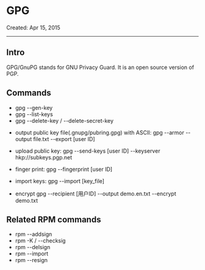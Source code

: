 # GPG #

Created: Apr 15, 2015

-----------

## Intro ##

GPG/GnuPG stands for GNU Privacy Guard. It is an open source version of PGP.

## Commands ##

* gpg --gen-key
* gpg --list-keys
* gpg --delete-key / --delete-secret-key <key name>

+ output public key file(.gnupg/pubring.gpg) with ASCII:
      gpg --armor --output file.txt --export [user ID]

+ upload public key:
      gpg --send-keys [user ID] --keyserver hkp://subkeys.pgp.net

+ finger print:
      gpg --fingerprint [user ID]

+ import keys:
      gpg --import [key_file]

+ encrypt
      gpg --recipient [用户ID] --output demo.en.txt --encrypt demo.txt


## Related RPM commands ##

* rpm --addsign
* rpm -K / --checksig
* rpm --delsign
* rpm --import
* rpm --resign
